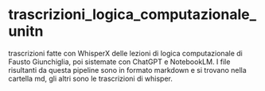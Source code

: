 # trascrizioni_logica_computazionale_unitn
trascrizioni fatte con WhisperX delle lezioni di logica computazionale di Fausto Giunchiglia, poi sistemate con ChatGPT e NotebookLM.
I file risultanti da questa pipeline sono in formato markdown e si trovano nella cartella md, gli altri sono le trascrizioni di whisper.
